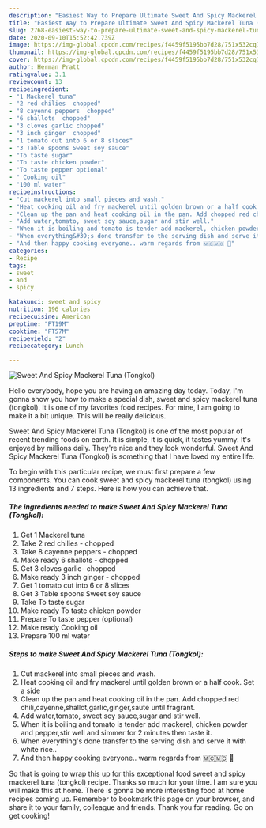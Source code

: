 ```yaml
---
description: "Easiest Way to Prepare Ultimate Sweet And Spicy Mackerel Tuna (Tongkol)"
title: "Easiest Way to Prepare Ultimate Sweet And Spicy Mackerel Tuna (Tongkol)"
slug: 2768-easiest-way-to-prepare-ultimate-sweet-and-spicy-mackerel-tuna-tongkol
date: 2020-09-10T15:52:42.739Z
image: https://img-global.cpcdn.com/recipes/f4459f5195bb7d28/751x532cq70/sweet-and-spicy-mackerel-tuna-tongkol-recipe-main-photo.jpg
thumbnail: https://img-global.cpcdn.com/recipes/f4459f5195bb7d28/751x532cq70/sweet-and-spicy-mackerel-tuna-tongkol-recipe-main-photo.jpg
cover: https://img-global.cpcdn.com/recipes/f4459f5195bb7d28/751x532cq70/sweet-and-spicy-mackerel-tuna-tongkol-recipe-main-photo.jpg
author: Herman Pratt
ratingvalue: 3.1
reviewcount: 13
recipeingredient:
- "1 Mackerel tuna"
- "2 red chilies  chopped"
- "8 cayenne peppers  chopped"
- "6 shallots  chopped"
- "3 cloves garlic chopped"
- "3 inch ginger  chopped"
- "1 tomato cut into 6 or 8 slices"
- "3 Table spoons Sweet soy sauce"
- "To taste sugar"
- "To taste chicken powder"
- "To taste pepper optional"
- " Cooking oil"
- "100 ml water"
recipeinstructions:
- "Cut mackerel into small pieces and wash."
- "Heat cooking oil and fry mackerel until golden brown or a half cook. Set a side"
- "Clean up the pan and heat cooking oil in the pan. Add chopped red chili,cayenne,shallot,garlic,ginger,saute until fragrant."
- "Add water,tomato, sweet soy sauce,sugar and stir well."
- "When it is boiling and tomato is tender add mackerel, chicken powder and pepper,stir well and simmer for 2 minutes then taste it."
- "When everything&#39;s done transfer to the serving dish and serve it with white rice.."
- "And then happy cooking everyone.. warm regards from 🇲🇨🇲🇨 🙏"
categories:
- Recipe
tags:
- sweet
- and
- spicy

katakunci: sweet and spicy 
nutrition: 196 calories
recipecuisine: American
preptime: "PT19M"
cooktime: "PT57M"
recipeyield: "2"
recipecategory: Lunch

---
```



![Sweet And Spicy Mackerel Tuna (Tongkol)](https://img-global.cpcdn.com/recipes/f4459f5195bb7d28/751x532cq70/sweet-and-spicy-mackerel-tuna-tongkol-recipe-main-photo.jpg)

Hello everybody, hope you are having an amazing day today. Today, I'm gonna show you how to make a special dish, sweet and spicy mackerel tuna (tongkol). It is one of my favorites food recipes. For mine, I am going to make it a bit unique. This will be really delicious.



Sweet And Spicy Mackerel Tuna (Tongkol) is one of the most popular of recent trending foods on earth. It is simple, it is quick, it tastes yummy. It's enjoyed by millions daily. They're nice and they look wonderful. Sweet And Spicy Mackerel Tuna (Tongkol) is something that I have loved my entire life.


To begin with this particular recipe, we must first prepare a few components. You can cook sweet and spicy mackerel tuna (tongkol) using 13 ingredients and 7 steps. Here is how you can achieve that.

<!--inarticleads1-->

##### The ingredients needed to make Sweet And Spicy Mackerel Tuna (Tongkol):

1. Get 1 Mackerel tuna
1. Take 2 red chilies - chopped
1. Take 8 cayenne peppers - chopped
1. Make ready 6 shallots - chopped
1. Get 3 cloves garlic- chopped
1. Make ready 3 inch ginger - chopped
1. Get 1 tomato cut into 6 or 8 slices
1. Get 3 Table spoons Sweet soy sauce
1. Take To taste sugar
1. Make ready To taste chicken powder
1. Prepare To taste pepper (optional)
1. Make ready  Cooking oil
1. Prepare 100 ml water




<!--inarticleads2-->

##### Steps to make Sweet And Spicy Mackerel Tuna (Tongkol):

1. Cut mackerel into small pieces and wash.
1. Heat cooking oil and fry mackerel until golden brown or a half cook. Set a side
1. Clean up the pan and heat cooking oil in the pan. Add chopped red chili,cayenne,shallot,garlic,ginger,saute until fragrant.
1. Add water,tomato, sweet soy sauce,sugar and stir well.
1. When it is boiling and tomato is tender add mackerel, chicken powder and pepper,stir well and simmer for 2 minutes then taste it.
1. When everything&#39;s done transfer to the serving dish and serve it with white rice..
1. And then happy cooking everyone.. warm regards from 🇲🇨🇲🇨 🙏




So that is going to wrap this up for this exceptional food sweet and spicy mackerel tuna (tongkol) recipe. Thanks so much for your time. I am sure you will make this at home. There is gonna be more interesting food at home recipes coming up. Remember to bookmark this page on your browser, and share it to your family, colleague and friends. Thank you for reading. Go on get cooking!
